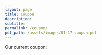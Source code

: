 ```yaml
---
layout: page
title: Coupon
description:
subtitle:
permalink: /coupon/
pdf_path: /assets/images/01-17-coupon.pdf
---
```



Our current coupon: